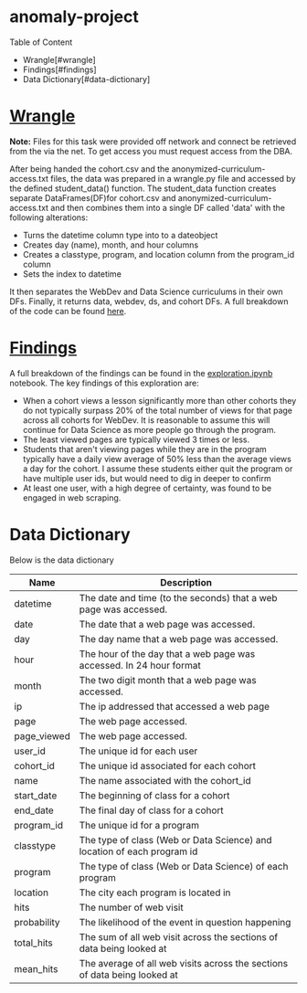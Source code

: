 # anomaly-project
Table of Content
* Wrangle[#wrangle]
* Findings[#findings]
* Data Dictionary[#data-dictionary]


# [Wrangle](https://github.com/datastraine/anomaly-project/blob/main/wrangle.py)
**Note:** Files for this task were provided off network and connect be retrieved from the via the net. To get access you must request access from the DBA.

After being handed the cohort.csv and the anonymized-curriculum-access.txt files, the data was prepared in a wrangle.py file and accessed by the defined student_data() function. The student_data function creates separate DataFrames(DF)for cohort.csv and anonymized-curriculum-access.txt and then combines them into a single DF called 'data' with the following alterations:
    
  * Turns the datetime column type into to a dateobject
  * Creates day (name), month, and hour columns
  * Creates a classtype, program, and location column from the program_id column
  * Sets the index to datetime
   
It then separates the WebDev and Data Science curriculums in their own DFs. Finally, it returns data, webdev, ds, and cohort DFs. A full breakdown of the code can be found [here](https://github.com/datastraine/anomaly-project/blob/main/wrangle.py). 

# [Findings]((https://github.com/datastraine/anomaly-project/blob/main/exploration.ipynb))
A full breakdown of the findings can be found in the [exploration.ipynb](https://github.com/datastraine/anomaly-project/blob/main/exploration.ipynb) notebook. The key findings of this exploration are:
  * When a cohort views a lesson significantly more than other cohorts they do not typically surpass 20% of the total number of views for that page across all cohorts for WebDev. It is reasonable to assume this will continue for Data Science as more people go through the program.
  * The least viewed pages are typically viewed 3 times or less.
  * Students that aren't viewing pages while they are in the program typically have a daily view average of 50% less than the average views a day for the cohort. I assume these students either quit the program or have multiple user ids, but would need to dig in deeper to confirm
  * At least one user, with a high degree of certainty, was found to be engaged in web scraping.

# Data Dictionary
Below is the data dictionary

| Name  | Description  |
|---|---|
| datetime | The date and time (to the seconds) that a web page was accessed. |
| date |  The date that a web page was accessed.  |
| day | The day name that a web page was accessed. |
| hour | The hour of the day that a web page was accessed. In 24 hour format |
| month  | The two digit month that a web page was accessed. |
| ip | The ip addressed that accessed a web page  |
| page | The web page accessed.   |
| page_viewed | The web page accessed.   |
| user_id | The unique id for each user |
| cohort_id | The unique id associated for each cohort |
| name | The name associated with the cohort_id  |
| start_date | The beginning of class for a cohort  |
| end_date | The final day of class for a cohort  |
| program_id  | The unique id for a program |
| classtype | The type of class (Web or Data Science) and location of each program id |
| program  |  The type of class (Web or Data Science) of each program |
| location | The city each program is located in |
| hits | The number of web visit  |
| probability | The likelihood of the event in question happening |
| total_hits | The sum of all web visit across the sections of data being looked at |
| mean_hits | The average of all web visits across the sections of data being looked at  |

